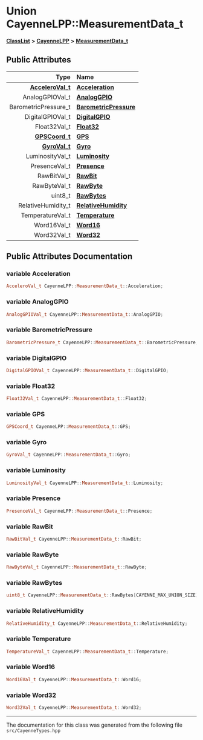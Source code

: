 

# Union CayenneLPP::MeasurementData\_t



[**ClassList**](annotated.md) **>** [**CayenneLPP**](namespaceCayenneLPP.md) **>** [**MeasurementData\_t**](unionCayenneLPP_1_1MeasurementData__t.md)


























## Public Attributes

| Type | Name |
| ---: | :--- |
|  [**AcceleroVal\_t**](structCayenneLPP_1_1AcceleroVal__t.md) | [**Acceleration**](#variable-acceleration)  <br> |
|  AnalogGPIOVal\_t | [**AnalogGPIO**](#variable-analoggpio)  <br> |
|  BarometricPressure\_t | [**BarometricPressure**](#variable-barometricpressure)  <br> |
|  DigitalGPIOVal\_t | [**DigitalGPIO**](#variable-digitalgpio)  <br> |
|  Float32Val\_t | [**Float32**](#variable-float32)  <br> |
|  [**GPSCoord\_t**](structCayenneLPP_1_1GPSCoord__t.md) | [**GPS**](#variable-gps)  <br> |
|  [**GyroVal\_t**](structCayenneLPP_1_1GyroVal__t.md) | [**Gyro**](#variable-gyro)  <br> |
|  LuminosityVal\_t | [**Luminosity**](#variable-luminosity)  <br> |
|  PresenceVal\_t | [**Presence**](#variable-presence)  <br> |
|  RawBitVal\_t | [**RawBit**](#variable-rawbit)  <br> |
|  RawByteVal\_t | [**RawByte**](#variable-rawbyte)  <br> |
|  uint8\_t | [**RawBytes**](#variable-rawbytes)  <br> |
|  RelativeHumidity\_t | [**RelativeHumidity**](#variable-relativehumidity)  <br> |
|  TemperatureVal\_t | [**Temperature**](#variable-temperature)  <br> |
|  Word16Val\_t | [**Word16**](#variable-word16)  <br> |
|  Word32Val\_t | [**Word32**](#variable-word32)  <br> |












































## Public Attributes Documentation




### variable Acceleration 

```C++
AcceleroVal_t CayenneLPP::MeasurementData_t::Acceleration;
```






### variable AnalogGPIO 

```C++
AnalogGPIOVal_t CayenneLPP::MeasurementData_t::AnalogGPIO;
```






### variable BarometricPressure 

```C++
BarometricPressure_t CayenneLPP::MeasurementData_t::BarometricPressure;
```






### variable DigitalGPIO 

```C++
DigitalGPIOVal_t CayenneLPP::MeasurementData_t::DigitalGPIO;
```






### variable Float32 

```C++
Float32Val_t CayenneLPP::MeasurementData_t::Float32;
```






### variable GPS 

```C++
GPSCoord_t CayenneLPP::MeasurementData_t::GPS;
```






### variable Gyro 

```C++
GyroVal_t CayenneLPP::MeasurementData_t::Gyro;
```






### variable Luminosity 

```C++
LuminosityVal_t CayenneLPP::MeasurementData_t::Luminosity;
```






### variable Presence 

```C++
PresenceVal_t CayenneLPP::MeasurementData_t::Presence;
```






### variable RawBit 

```C++
RawBitVal_t CayenneLPP::MeasurementData_t::RawBit;
```






### variable RawByte 

```C++
RawByteVal_t CayenneLPP::MeasurementData_t::RawByte;
```






### variable RawBytes 

```C++
uint8_t CayenneLPP::MeasurementData_t::RawBytes[CAYENNE_MAX_UNION_SIZE];
```






### variable RelativeHumidity 

```C++
RelativeHumidity_t CayenneLPP::MeasurementData_t::RelativeHumidity;
```






### variable Temperature 

```C++
TemperatureVal_t CayenneLPP::MeasurementData_t::Temperature;
```






### variable Word16 

```C++
Word16Val_t CayenneLPP::MeasurementData_t::Word16;
```






### variable Word32 

```C++
Word32Val_t CayenneLPP::MeasurementData_t::Word32;
```




------------------------------
The documentation for this class was generated from the following file `src/CayenneTypes.hpp`

